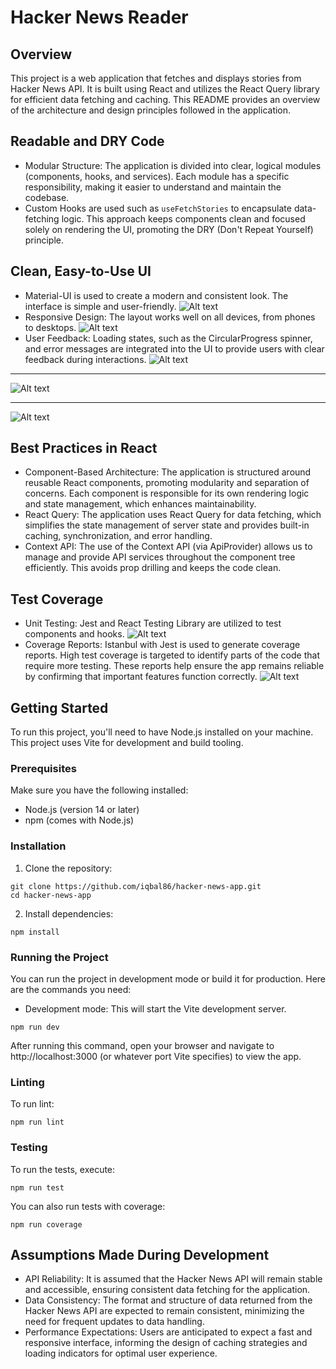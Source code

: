 # Hacker News Reader

## Overview

This project is a web application that fetches and displays stories from Hacker News API. It is built using React and utilizes the React Query library for efficient data fetching and caching. This README provides an overview of the architecture and design principles followed in the application.

## Readable and DRY Code

- Modular Structure: The application is divided into clear, logical modules (components, hooks, and services). Each module has a specific responsibility, making it easier to understand and maintain the codebase.
- Custom Hooks are used such as `useFetchStories` to encapsulate data-fetching logic. This approach keeps components clean and focused solely on rendering the UI, promoting the DRY (Don't Repeat Yourself) principle.

## Clean, Easy-to-Use UI

- Material-UI is used to create a modern and consistent look. The interface is simple and user-friendly.
  ![Alt text](image4.png)
- Responsive Design: The layout works well on all devices, from phones to desktops.
  ![Alt text](image3.png)
- User Feedback: Loading states, such as the CircularProgress spinner, and error messages are integrated into the UI to provide users with clear feedback during interactions.
  ![Alt text](image5.png)

---

![Alt text](image1.png)

---

![Alt text](image2.png)

## Best Practices in React

- Component-Based Architecture: The application is structured around reusable React components, promoting modularity and separation of concerns. Each component is responsible for its own rendering logic and state management, which enhances maintainability.
- React Query: The application uses React Query for data fetching, which simplifies the state management of server state and provides built-in caching, synchronization, and error handling.
- Context API: The use of the Context API (via ApiProvider) allows us to manage and provide API services throughout the component tree efficiently. This avoids prop drilling and keeps the code clean.

## Test Coverage

- Unit Testing: Jest and React Testing Library are utilized to test components and hooks.
  ![Alt text](image6.png)
- Coverage Reports: Istanbul with Jest is used to generate coverage reports. High test coverage is targeted to identify parts of the code that require more testing. These reports help ensure the app remains reliable by confirming that important features function correctly.
  ![Alt text](image7.png)

## Getting Started

To run this project, you'll need to have Node.js installed on your machine. This project uses Vite for development and build tooling.

### Prerequisites

Make sure you have the following installed:

- Node.js (version 14 or later)
- npm (comes with Node.js)

### Installation

1. Clone the repository:

```
git clone https://github.com/iqbal86/hacker-news-app.git
cd hacker-news-app
```

2. Install dependencies:

```
npm install
```

### Running the Project

You can run the project in development mode or build it for production. Here are the commands you need:

- Development mode: This will start the Vite development server.

```
npm run dev
```

After running this command, open your browser and navigate to http://localhost:3000 (or whatever port Vite specifies) to view the app.

### Linting

To run lint:

```
npm run lint
```

### Testing

To run the tests, execute:

```
npm run test
```

You can also run tests with coverage:

```
npm run coverage
```

## Assumptions Made During Development

- API Reliability: It is assumed that the Hacker News API will remain stable and accessible, ensuring consistent data fetching for the application.
- Data Consistency: The format and structure of data returned from the Hacker News API are expected to remain consistent, minimizing the need for frequent updates to data handling.
- Performance Expectations: Users are anticipated to expect a fast and responsive interface, informing the design of caching strategies and loading indicators for optimal user experience.
